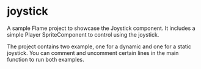 # joystick

A sample Flame project to showcase the Joystick component.
It includes a simple Player SpriteComponent to control using the joystick.

The project contains two example, one for a dynamic and one for a static joystick.
You can comment and uncomment certain lines in the main function to run both examples.

